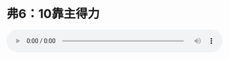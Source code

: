 # 弗6：10靠主得力

<audio style="width: 100%;" preload="false" controls controlslist="nodownload"><source src="//cdn.simai.ml/audio/mp3/old/12180.mp3" type="audio/mpeg">Your browser does not support the audio element.</audio>


